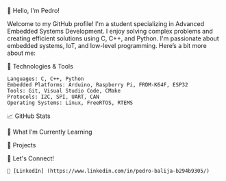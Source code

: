 👋 Hello, I'm Pedro!

Welcome to my GitHub profile! I'm a student specializing in Advanced Embedded Systems Development. I enjoy solving complex problems and creating efficient solutions using C, C++, and Python. I'm passionate about embedded systems, IoT, and low-level programming. Here’s a bit more about me:

🔧 Technologies & Tools

    Languages: C, C++, Python
    Embedded Platforms: Arduino, Raspberry Pi, FRDM-K64F, ESP32
    Tools: Git, Visual Studio Code, CMake
    Protocols: I2C, SPI, UART, CAN
    Operating Systems: Linux, FreeRTOS, RTEMS

📈 GitHub Stats

🌱 What I’m Currently Learning

   

🚀 Projects 

💬 Let's Connect!

    💼 [LinkedIn] (https://www.linkedin.com/in/pedro-balija-b294b9305/)
